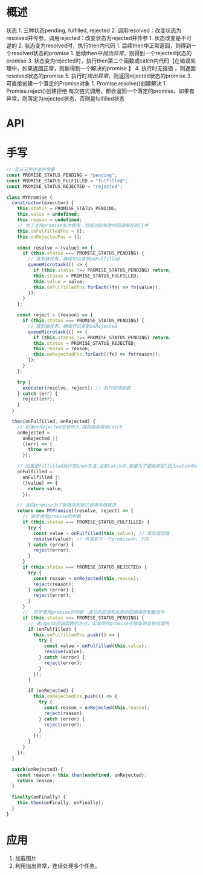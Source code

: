 # 概述
状态
	1. 三种状态pending, fulfilled, rejected
	2. 调用resolved：改变状态为resolved并传参。调用rejected：改变状态为rejected并传参 
		1. 状态改变是不可逆的
		2. 状态变为resolved时，执行then内代码
			1. 后续then中正常返回，则得到一个resolved状态的promise
			1. 后续then中*抛出异常*，则得到一个rejected状态的promise
		3. 状态变为rejected时，执行then第二个函数或catch内代码【在错误处理中，如果返回正常，则新得到一个解决的promise 】
			4. 执行时无报错 ，则返回resolved状态的promise
			5. 执行时*抛出异常*，则返回rejected状态的promise
	3. 可直接创建一个落定的Promise对象
		1. Promise.resolve()创建解决
		1. Promise.reject()创建拒绝 
每次链式调用，都会返回一个落定的promise，如果有异常，则落定为rejected状态，否则是fulfilled状态
# API

# 手写
```js
// 定义三种状态的常量
const PROMISE_STATUS_PENDING = "pending";
const PROMISE_STATUS_FULFILLED = "fulfilled";
const PROMISE_STATUS_REJECTED = "rejected";

class MYPromise {
  constructor(executor) {
    this.status = PROMISE_STATUS_PENDING;
    this.value = undefined;
    this.reason = undefined;
    // 为了支持promise多次使用，将成功和失败的回调保存到[]中
    this.onFulfilledFns = [];
    this.onRejectedFns = [];

    const resolve = (value) => {
      if (this.status === PROMISE_STATUS_PENDING) {
        // 放到微任务，确保可以拿到onFulfilled
        queueMicrotask(() => {
          if (this.status !== PROMISE_STATUS_PENDING) return;
          this.status = PROMISE_STATUS_FULFILLED;
          this.value = value;
          this.onFulfilledFns.forEach((fn) => fn(value));
        });
      }
    };

    const reject = (reason) => {
      if (this.status === PROMISE_STATUS_PENDING) {
        // 放到微任务，确保可以拿到onRejected
        queueMicrotask(() => {
          if (this.status !== PROMISE_STATUS_PENDING) return;
          this.status = PROMISE_STATUS_REJECTED;
          this.reason = reason;
          this.onRejectedFns.forEach((fn) => fn(reason));
        });
      }
    };

    try {
      executor(resolve, reject); // 执行回调函数
    } catch (err) {
      reject(err);
    }
  }

  then(onFulfilled, onRejected) {
    // 如果onRejected没有传入,就将抛异常给catch
    onRejected =
      onRejected ||
      ((err) => {
        throw err;
      });

    // 如果是fulfilled执行完then方法,会到catch中,但是为了避免断层(因为catch中onfulfilled是undefined)
    onFulfilled =
      onFulfilled ||
      ((value) => {
        return value;
      });

    // 返回promise为了能够达到链式调用与值穿透
    return new MYPromise((resolve, reject) => {
      // 异步使用promise的判断
      if (this.status === PROMISE_STATUS_FULFILLED) {
        try {
          const value = onFulfilled(this.value); // 拿到返回值
          resolve(value); // 传递到下一个promise中，下同
        } catch (error) {
          reject(error);
        }
      }
      if (this.status === PROMISE_STATUS_REJECTED) {
        try {
          const reason = onRejected(this.reason);
          reject(reason);
        } catch (error) {
          reject(error);
        }
      }
      //  同步使用promise的判断：成功的回调和失败的回调保存到数组中
      if (this.status === PROMISE_STATUS_PENDING) {
        // 通过push回调函数的方式，实现同步promise的值穿透及链式调用
        if (onFulfilled) {
          this.onFulfilledFns.push(() => {
            try {
              const value = onFulfilled(this.value);
              resolve(value);
            } catch (error) {
              reject(error);
            }
          });
        }

        if (onRejected) {
          this.onRejectedFns.push(() => {
            try {
              const reason = onRejected(this.reason);
              reject(reason);
            } catch (error) {
              reject(error);
            }
          });
        }
      }
    });
  }

  catch(onRejected) {
    const reason = this.then(undefined, onRejected);
    return reason;
  }

  finally(onFinally) {
    this.then(onFinally, onFinally);
  }
}

```
# 应用
1. 加载图片
2. 利用抛出异常，连续处理多个任务。